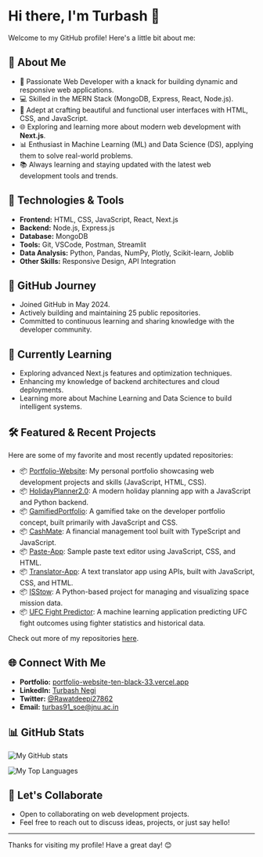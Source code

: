 # Hi there, I'm Turbash 👋

Welcome to my GitHub profile! Here's a little bit about me:

## 🚀 About Me
- 🌟 Passionate Web Developer with a knack for building dynamic and responsive web applications.
- 💻 Skilled in the MERN Stack (MongoDB, Express, React, Node.js).
- 🎨 Adept at crafting beautiful and functional user interfaces with HTML, CSS, and JavaScript.
- 🌐 Exploring and learning more about modern web development with **Next.js**.
- 📊 Enthusiast in Machine Learning (ML) and Data Science (DS), applying them to solve real-world problems.
- 📚 Always learning and staying updated with the latest web development tools and trends.

## 🔧 Technologies & Tools
- **Frontend:** HTML, CSS, JavaScript, React, Next.js
- **Backend:** Node.js, Express.js
- **Database:** MongoDB
- **Tools:** Git, VSCode, Postman, Streamlit
- **Data Analysis:** Python, Pandas, NumPy, Plotly, Scikit-learn, Joblib
- **Other Skills:** Responsive Design, API Integration

## 📅 GitHub Journey
- Joined GitHub in May 2024.
- Actively building and maintaining 25 public repositories.
- Committed to continuous learning and sharing knowledge with the developer community.

## 🌱 Currently Learning
- Exploring advanced Next.js features and optimization techniques.
- Enhancing my knowledge of backend architectures and cloud deployments.
- Learning more about Machine Learning and Data Science to build intelligent systems.

## 🛠️ Featured & Recent Projects
Here are some of my favorite and most recently updated repositories:
- 📦 [Portfolio-Website](https://github.com/Turbash/Portfolio-Website): My personal portfolio showcasing web development projects and skills (JavaScript, HTML, CSS).
- 📦 [HolidayPlanner2.0](https://github.com/Turbash/HolidayPlanner2.0): A modern holiday planning app with a JavaScript and Python backend.
- 📦 [GamifiedPortfolio](https://github.com/Turbash/GamifiedPortfolio): A gamified take on the developer portfolio concept, built primarily with JavaScript and CSS.
- 📦 [CashMate](https://github.com/SarveshShahane/CashMate): A financial management tool built with TypeScript and JavaScript.
- 📦 [Paste-App](https://github.com/Turbash/Paste-App): Sample paste text editor using JavaScript, CSS, and HTML.
- 📦 [Translator-App](https://github.com/Turbash/Translator-App): A text translator app using APIs, built with JavaScript, CSS, and HTML.
- 📦 [ISStow](https://github.com/alaotach/ISStow): A Python-based project for managing and visualizing space mission data.
- 📦 [UFC Fight Predictor](https://github.com/Turbash/Ufc-Fight-Predictor): A machine learning application predicting UFC fight outcomes using fighter statistics and historical data.

Check out more of my repositories [here](https://github.com/Turbash?tab=repositories).

## 🌐 Connect With Me
- **Portfolio:** [portfolio-website-ten-black-33.vercel.app](https://portfolio-website-ten-black-33.vercel.app/)
- **LinkedIn:** [Turbash Negi](https://www.linkedin.com/in/turbash-negi?utm_source=share&utm_campaign=share_via&utm_content=profile&utm_medium=android_app)
- **Twitter:** [@Rawatdeepi27862](https://x.com/Rawatdeepi27862?t=y1nICyG9dytc8z8fFUXaeQ&s=09)
- **Email:** turbas91_soe@jnu.ac.in

## 📊 GitHub Stats
![My GitHub stats](https://github-readme-stats.vercel.app/api?username=Turbash&show_icons=true&theme=radical)

![My Top Languages](https://github-readme-stats.vercel.app/api/top-langs/?username=Turbash&theme=radical&show_icons=true&hide_border=true&layout=compact)

## 🤝 Let's Collaborate
- Open to collaborating on web development projects.
- Feel free to reach out to discuss ideas, projects, or just say hello!

---

Thanks for visiting my profile! Have a great day! 😊
